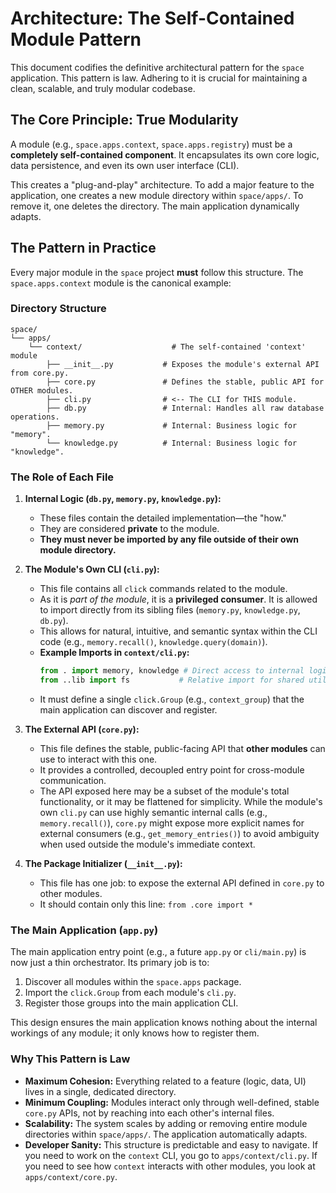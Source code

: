 # Architecture: The Self-Contained Module Pattern

This document codifies the definitive architectural pattern for the `space` application. This pattern is law. Adhering to it is crucial for maintaining a clean, scalable, and truly modular codebase.

## The Core Principle: True Modularity

A module (e.g., `space.apps.context`, `space.apps.registry`) must be a **completely self-contained component**. It encapsulates its own core logic, data persistence, and even its own user interface (CLI). 

This creates a "plug-and-play" architecture. To add a major feature to the application, one creates a new module directory within `space/apps/`. To remove it, one deletes the directory. The main application dynamically adapts.

## The Pattern in Practice

Every major module in the `space` project **must** follow this structure. The `space.apps.context` module is the canonical example:

### Directory Structure

```
space/
└── apps/
    └── context/                    # The self-contained 'context' module
        ├── __init__.py           # Exposes the module's external API from core.py.
        ├── core.py               # Defines the stable, public API for OTHER modules.
        ├── cli.py                # <-- The CLI for THIS module.
        ├── db.py                 # Internal: Handles all raw database operations.
        ├── memory.py             # Internal: Business logic for "memory".
        └── knowledge.py          # Internal: Business logic for "knowledge".
```

### The Role of Each File

1.  **Internal Logic (`db.py`, `memory.py`, `knowledge.py`):**
    *   These files contain the detailed implementation—the "how."
    *   They are considered **private** to the module.
    *   **They must never be imported by any file outside of their own module directory.**

2.  **The Module's Own CLI (`cli.py`):**
    *   This file contains all `click` commands related to the module.
    *   As it is *part of the module*, it is a **privileged consumer**. It is allowed to import directly from its sibling files (`memory.py`, `knowledge.py`, `db.py`).
    *   This allows for natural, intuitive, and semantic syntax within the CLI code (e.g., `memory.recall()`, `knowledge.query(domain)`).
    *   **Example Imports in `context/cli.py`:**
        ```python
        from . import memory, knowledge # Direct access to internal logic
        from ..lib import fs           # Relative import for shared utilities
        ```
    *   It must define a single `click.Group` (e.g., `context_group`) that the main application can discover and register.

3.  **The External API (`core.py`):**
    *   This file defines the stable, public-facing API that **other modules** can use to interact with this one.
    *   It provides a controlled, decoupled entry point for cross-module communication.
    *   The API exposed here may be a subset of the module's total functionality, or it may be flattened for simplicity. While the module's own `cli.py` can use highly semantic internal calls (e.g., `memory.recall()`), `core.py` might expose more explicit names for external consumers (e.g., `get_memory_entries()`) to avoid ambiguity when used outside the module's immediate context.

4.  **The Package Initializer (`__init__.py`):**
    *   This file has one job: to expose the external API defined in `core.py` to other modules.
    *   It should contain only this line: `from .core import *`

### The Main Application (`app.py`)

The main application entry point (e.g., a future `app.py` or `cli/main.py`) is now just a thin orchestrator. Its primary job is to:

1.  Discover all modules within the `space.apps` package.
2.  Import the `click.Group` from each module's `cli.py`.
3.  Register those groups into the main application CLI.

This design ensures the main application knows nothing about the internal workings of any module; it only knows how to register them.

### Why This Pattern is Law

-   **Maximum Cohesion:** Everything related to a feature (logic, data, UI) lives in a single, dedicated directory.
-   **Minimum Coupling:** Modules interact only through well-defined, stable `core.py` APIs, not by reaching into each other's internal files.
-   **Scalability:** The system scales by adding or removing entire module directories within `space/apps/`. The application automatically adapts.
-   **Developer Sanity:** This structure is predictable and easy to navigate. If you need to work on the `context` CLI, you go to `apps/context/cli.py`. If you need to see how `context` interacts with other modules, you look at `apps/context/core.py`.
